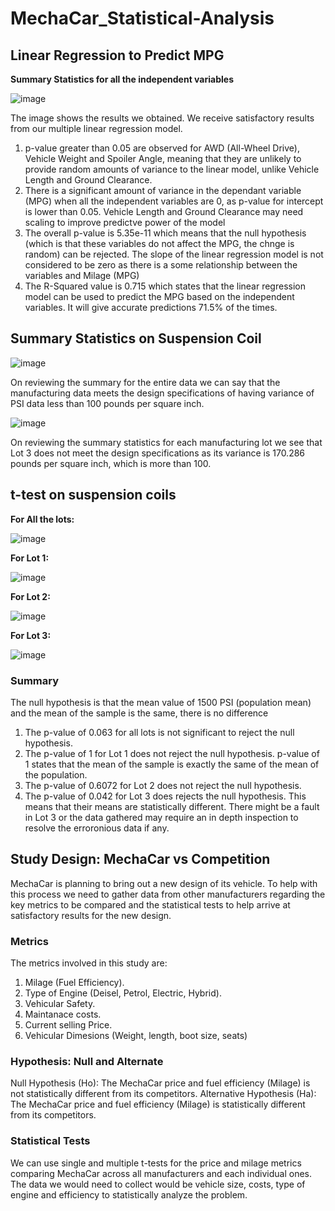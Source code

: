 # MechaCar_Statistical-Analysis

## Linear Regression to Predict MPG

**Summary Statistics for all the independent variables**

![image](https://user-images.githubusercontent.com/100053788/174461809-5bb80d9c-860a-4712-9327-21b67c45c617.png)

The image shows the results we obtained. 
We receive satisfactory results from our multiple linear regression model.

1. p-value greater than 0.05 are observed for AWD (All-Wheel Drive), Vehicle Weight and Spoiler Angle, meaning that they are unlikely to provide random amounts of variance to the linear model, unlike Vehicle Length and Ground Clearance.
2. There is a significant amount of variance in the dependant variable (MPG) when all the independent variables are 0, as p-value for intercept is lower than 0.05. Vehicle Length and Ground Clearance may need scaling to improve predictve power of the model
3. The overall p-value is 5.35e-11 which means that the null hypothesis (which is that these variables do not affect the MPG, the chnge is random) can be rejected. The slope of the linear regression model is not considered to be zero as there is a some relationship between the variables and Milage (MPG)
4. The R-Squared value is 0.715 which states that the linear regression model can be used to predict the MPG based on the independent variables. It will give accurate predictions 71.5% of the times.

## Summary Statistics on Suspension Coil

![image](https://user-images.githubusercontent.com/100053788/174464659-053645b3-95f9-4613-9e31-ae5ef59d6d6a.png)


On reviewing the summary for the entire data we can say that the manufacturing data meets the design specifications of having variance of PSI data less than 100 pounds per square inch.


![image](https://user-images.githubusercontent.com/100053788/174464916-7879037a-dbf8-4278-9e7f-65b408c06420.png)


On reviewing the summary statistics for each manufacturing lot we see that Lot 3 does not meet the design specifications as its variance is 170.286 pounds per square inch, which is more than 100.

## t-test on suspension coils

**For All the lots:**

![image](https://user-images.githubusercontent.com/100053788/174511852-6db9a4e6-53b7-417e-862f-2e3a0efa37d3.png)

**For Lot 1:**

![image](https://user-images.githubusercontent.com/100053788/174511919-0c29c73b-70a2-4353-841f-80a1e213faca.png)

**For Lot 2:**

![image](https://user-images.githubusercontent.com/100053788/174511949-fb8c8a81-d230-4bf6-9b88-53abb3666432.png)

**For Lot 3:**

![image](https://user-images.githubusercontent.com/100053788/174512010-7071dd9f-38db-470f-aa4d-21a632f8726c.png)


### Summary

The null hypothesis is that the mean value of 1500 PSI (population mean) and the mean of the sample is the same, there is no difference

1. The p-value of 0.063 for all lots is not significant to reject the null hypothesis.
2. The p-value of 1 for Lot 1 does not reject the null hypothesis. p-value of 1 states that the mean of the sample is exactly the same of the mean of the population.
3. The p-value of 0.6072 for Lot 2 does not reject the null hypothesis.
4. The p-value of 0.042 for Lot 3 does rejects the null hypothesis. This means that their means are statistically different. There might be a fault in Lot 3 or the data gathered may require an in depth inspection to resolve the erroronious data if any.

## Study Design: MechaCar vs Competition

MechaCar is planning to bring out a new design of its vehicle. To help with this process we need to gather data from other manufacturers regarding the key metrics to be compared and the statistical tests to help arrive at satisfactory results for the new design.

### Metrics

The metrics involved in this study are:

1. Milage (Fuel Efficiency).
2. Type of Engine (Deisel, Petrol, Electric, Hybrid).
3. Vehicular Safety.
4. Maintanace costs.
5. Current selling Price.
6. Vehicular Dimesions (Weight, length, boot size, seats)

### Hypothesis: Null and Alternate

Null Hypothesis (Ho): The MechaCar price and fuel efficiency (Milage) is not statistically different from its competitors.
Alternative Hypothesis (Ha): The MechaCar price and fuel efficiency (Milage) is statistically different from its competitors.

### Statistical Tests

We can use single and multiple t-tests for the price and milage metrics comparing MechaCar across all manufacturers and each individual ones.
The data we would need to collect would be vehicle size, costs, type of engine and efficiency to statistically analyze the problem.
